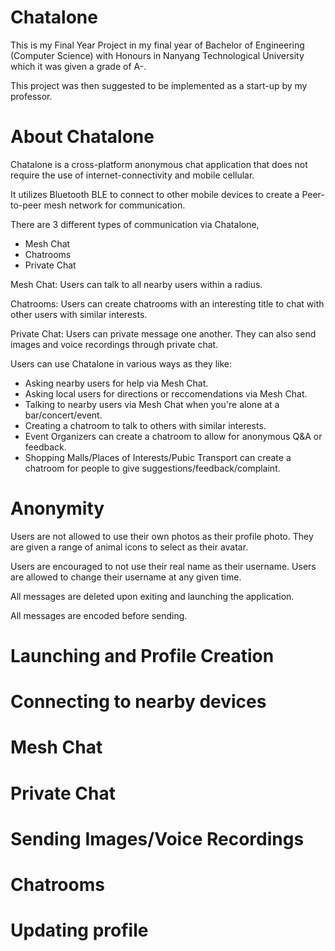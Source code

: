 # Chatalone

This is my Final Year Project in my final year of Bachelor of Engineering (Computer Science) with Honours in Nanyang Technological University which it was given a grade of A-.

This project was then suggested to be implemented as a start-up by my professor. 

# About Chatalone

Chatalone is a cross-platform anonymous chat application that does not require the use of internet-connectivity and mobile cellular. 

It utilizes Bluetooth BLE to connect to other mobile devices to create a Peer-to-peer mesh network for communication.

There are 3 different types of communication via Chatalone,
- Mesh Chat
- Chatrooms
- Private Chat

Mesh Chat: Users can talk to all nearby users within a radius. 

Chatrooms: Users can create chatrooms with an interesting title to chat with other users with similar interests.

Private Chat: Users can private message one another. They can also send images and voice recordings through private chat. 

Users can use Chatalone in various ways as they like:
- Asking nearby users for help via Mesh Chat.
- Asking local users for directions or reccomendations via Mesh Chat.
- Talking to nearby users via Mesh Chat when you're alone at a bar/concert/event.
- Creating a chatroom to talk to others with similar interests.
- Event Organizers can create a chatroom to allow for anonymous Q&A or feedback.
- Shopping Malls/Places of Interests/Pubic Transport can create a chatroom for people to give suggestions/feedback/complaint.

# Anonymity

Users are not allowed to use their own photos as their profile photo. They are given a range of animal icons to select as their avatar.

Users are encouraged to not use their real name as their username. 
Users are allowed to change their username at any given time.

All messages are deleted upon exiting and launching the application. 

All messages are encoded before sending.

# Launching and Profile Creation

# Connecting to nearby devices

# Mesh Chat

# Private Chat

# Sending Images/Voice Recordings

# Chatrooms

# Updating profile



